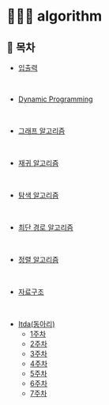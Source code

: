 # 👩🏻‍💻 algorithm 
## 📝 목차
- [입출력](./입출력)
</br>

- [Dynamic Programming](./dynmaic_programming)
</br>

- [그래프 알고리즘](./graph)
</br>

- [재귀 알고리즘](./recursive)
</br>

- [탐색 알고리즘](./search)
</br>

- [최단 경로 알고리즘](./shortest_path)
</br>

- [정렬 알고리즘](./sort)
</br>

- [자료구조](./stack)
</br>

- [Itda(동아리)](./Itda)
  - [1주차](./Itda/1주차)
  - [2주차](./Itda/2주차)
  - [3주차](./Itda/3주차)
  - [4주차](./Itda/4주차)
  - [5주차](./Itda/5주차)
  - [6주차](./Itda/6주차)
  - [7주차](./Itda/7주차)
